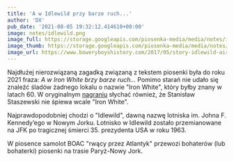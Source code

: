 ```yaml
---
title: 'A w Idlewild przy barze ruch...'
author: 'DX'
pub_date: '2021-08-05 19:32:12.414610+00:00'
image: notes/idlewild.png
image_full: https://storage.googleapis.com/piosenka-media/media/notes/idlewild.png
image_thumb: https://storage.googleapis.com/piosenka-media/media/notes/idlewild.png.0x300_q85_upscale.jpg
image_url: https://www.boweryboyshistory.com/2017/05/story-idlewild-airport-renamed-john-f-kennedy.html
---
```


Najdłużej nierozwiązaną zagadką związaną z tekstem piosenki była do roku 2021 fraza: _A w Iron White brzy barze ruch..._ Pomimo starań nie udało się znaleźć śladów żadnego lokalu o nazwie "Iron White", który byłby znany w latach 60. W oryginalnym [nagraniu](https://www.youtube.com/watch?v=haV4\-lu2\-bA) słychać również, że Stanisław Staszewski nie śpiewa wcale "Iron White".

Najprawdopodobniej chodzi o "Idlewild", dawną nazwę lotniska im.
Johna F. Kennedy’ego w Nowym Jorku. Lotnisko w Idlewild zostało przemianowane na JFK po tragicznej śmierci 35. prezydenta USA w roku 1963.

W piosence samolot BOAC "rwący przez Atlantyk" przewozi bohaterów \(lub bohaterki\) piosenki na trasie Paryż\-Nowy Jork.